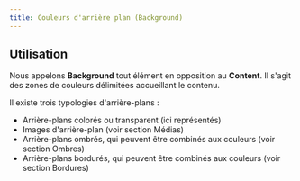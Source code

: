 ```yaml
---
title: Couleurs d'arrière plan (Background)
---
```


## Utilisation

Nous appelons <b>Background</b> tout élément en opposition au <b>Content</b>. Il s'agit des zones de couleurs délimitées accueillant le contenu.

Il existe trois typologies d'arrière-plans :

- Arrière-plans colorés ou transparent (ici représentés)
- Images d'arrière-plan (voir section Médias)
- Arrière-plans ombrés, qui peuvent être combinés aux couleurs (voir section Ombres)
- Arrière-plans bordurés, qui peuvent être combinés aux couleurs (voir section Bordures)
